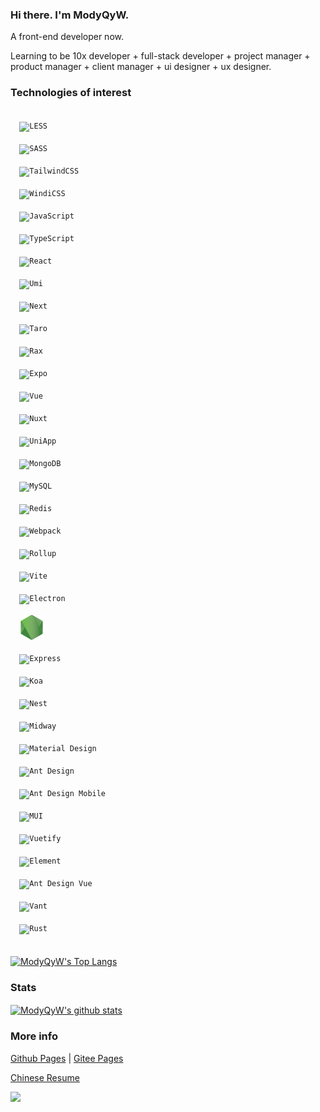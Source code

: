 <!--
**ModyQyW/ModyQyW** is a ✨ _special_ ✨ repository because its `README.md` (this file) appears on your GitHub profile.

Here are some ideas to get you started:

- 🔭 I’m currently working on ...
- 🌱 I’m currently learning ...
- 👯 I’m looking to collaborate on ...
- 🤔 I’m looking for help with ...
- 💬 Ask me about ...
- 📫 How to reach me: ...
- 😄 Pronouns: ...
- ⚡ Fun fact: ...
-->

### Hi there. I'm ModyQyW.

A front-end developer now.

Learning to be 10x developer + full-stack developer + project manager + product manager + client manager + ui designer + ux designer.

### Technologies of interest

<code>
  <img
    width="40"
    height="40"
    src="https://seekicon.com/free-icon-download/less_4.svg"
    alt="LESS"
    title="LESS"
  />
</code>
<code>
  <img
    width="40"
    height="40"
    src="https://seekicon.com/free-icon-download/sass_4.svg"
    alt="SASS"
    title="SASS"
  />
</code>
<code>
  <img
    width="40"
    height="40"
    src="https://seekicon.com/free-icon-download/tailwindcss_1.svg"
    alt="TailwindCSS"
    title="TailwindCSS"
  />
</code>
<code>
  <img
    width="40"
    height="40"
    src="https://windicss.org/assets/logo.svg"
    alt="WindiCSS"
    title="WindiCSS"
  />
</code>
<code>
  <img
    width="40"
    height="40"
    src="https://seekicon.com/free-icon-download/javascript_3.svg"
    alt="JavaScript"
    title="JavaScript"
  />
</code>
<code>
  <img
    width="40"
    height="40"
    src="https://seekicon.com/free-icon-download/typescript_2.svg"
    alt="TypeScript"
    title="TypeScript"
  />
</code>
<code>
  <img
    width="40"
    height="40"
    src="https://seekicon.com/free-icon-download/reactjs_1.svg"
    alt="React"
    title="React"
  />
</code>
<code>
  <img
    width="40"
    height="40"
    src="https://avatars.githubusercontent.com/u/33895495?s=200&v=4"
    alt="Umi"
    title="Umi"
  />
</code>
<code>
  <img
    width="40"
    height="40"
    src="https://seekicon.com/free-icon-download/next-js_1.svg"
    alt="Next"
    title="Next"
  />
</code>
<code>
  <img
    width="40"
    height="40"
    src="https://taro-ui.aotu.io/img/logo-taro.png"
    alt="Taro"
    title="Taro"
  />
</code>
<code>
  <img
    width="40"
    height="40"
    src="https://img.alicdn.com/tfs/TB1H2Kcb1H2gK0jSZFEXXcqMpXa-70-72.png"
    alt="Rax"
    title="Rax"
  />
</code>
<code>
  <img
    width="40"
    height="40"
    src="https://github.com/expo/expo/raw/master/.github/resources/banner.png"
    alt="Expo"
    title="Expo"
  />
</code>
<code>
  <img
    width="40"
    height="40"
    src="https://seekicon.com/free-icon-download/vue_2.svg"
    alt="Vue"
    title="Vue"
  />
</code>
<code>
  <img
    width="40"
    height="40"
    src="https://seekicon.com/free-icon-download/nuxt_1.svg"
    alt="Nuxt"
    title="Nuxt"
  />
</code>
<code>
  <img
    width="40"
    height="40"
    src="https://img-cdn-aliyun.dcloud.net.cn/stream/icon/__UNI__HelloUniApp.png"
    alt="UniApp"
    title="UniApp"
  />
</code>
<code>
  <img
    width="40"
    height="40"
    src="https://www.mongodb.com/assets/images/global/favicon.ico"
    alt="MongoDB"
    title="MongoDB"
  />
</code>
<code>
  <img
    width="40"
    height="40"
    src="https://seekicon.com/free-icon-download/mysql_2.svg"
    alt="MySQL"
    title="MySQL"
  />
</code>
<code>
  <img
    width="40"
    height="40"
    src="https://seekicon.com/free-icon-download/redis_3.svg"
    alt="Redis"
    title="Redis"
  />
</code>
<code>
  <img
    width="40"
    height="40"
    src="https://seekicon.com/free-icon-download/webpack_2.svg"
    alt="Webpack"
    title="Webpack"
  />
</code>
<code>
  <img
    width="40"
    height="40"
    src="https://seekicon.com/free-icon-download/rollup_1.svg"
    alt="Rollup"
    title="Rollup"
  />
</code>
<code>
  <img
    width="40"
    height="40"
    src="https://vitejs.dev/logo.svg"
    alt="Vite"
    title="Vite"
  />
</code>
<code>
  <img
    height="40"
    src="https://seekicon.com/free-icon-download/electron_2.svg"
    alt="Electron"
    title="Electron"
  />
</code>
<code>
  <img
     width="40"
     height="40"
     src="https://raw.githubusercontent.com/github/explore/8be26d91eb231fec0b8856359979ac09f27173fd/topics/nodejs/nodejs.png"
     alt="Node"
     title="Node"
  />
</code>
<code>
  <img
     width="40"
     height="40"
     src="https://seekicon.com/free-icon-download/express_1.svg"
     alt="Express"
     title="Express"
  />
</code>
<code>
  <img
     width="40"
     height="40"
     src="https://seekicon.com/free-icon-download/koa_1.svg"
     alt="Koa"
     title="Koa"
  />
</code>
<code>
  <img
     width="40"
     height="40"
     src="https://d33wubrfki0l68.cloudfront.net/e937e774cbbe23635999615ad5d7732decad182a/26072/logo-small.ede75a6b.svg"
     alt="Nest"
     title="Nest"
  />
</code>
<code>
  <img
     width="40"
     height="40"
     src="https://gw.alicdn.com/tfs/TB1eGsrk79l0K4jSZFKXXXFjpXa-347-340.png"
     alt="Midway"
     title="Midway"
  />
</code>
<code>
  <img
    width="40"
    height="40"
    src="https://seekicon.com/free-icon-download/material-design_1.svg"
    alt="Material Design"
    title="Material Design"
  />
</code>
<code>
  <img
    width="40"
    height="40"
    src="https://seekicon.com/free-icon-download/ant-design_2.svg"
    alt="Ant Design"
    title="Ant Design"
  />
</code>
<code>
  <img
    width="40"
    height="40"
    src="https://gw.alipayobjects.com/zos/bmw-prod/cadedaff-8c88-4af2-870f-0574d322761c.svg"
    alt="Ant Design Mobile"
    title="Ant Design Mobile"
  />
</code>
<code>
  <img
    width="40"
    height="40"
    src="https://seekicon.com/free-icon-download/material-ui_1.svg"
    alt="MUI"
    title="MUI"
  />
</code>
<code>
  <img
    width="40"
    height="40"
    src="https://cdn.vuetifyjs.com/docs/images/logos/vuetify-logo-light-atom.svg"
    alt="Vuetify"
    title="Vuetify"
  />
</code>
<code>
  <img
    width="40"
    height="40"
    src="https://seekicon.com/free-icon-download/element_1.svg"
    alt="Element"
    title="Element"
  />
</code>
<code>
  <img
    width="40"
    height="40"
    src="https://aliyuncdn.antdv.com/v2/assets/logo.1ef800a8.svg"
    alt="Ant Design Vue"
    title="Ant Design Vue"
  />
</code>
<code>
  <img
    width="40"
    height="40"
    src="https://img01.yzcdn.cn/vant/logo.png"
    alt="Vant"
    title="Vant"
  />
</code>
<code>
  <img
    width="40"
    height="40"
    src="https://seekicon.com/free-icon-download/rust_1.svg"
    alt="Rust"
    title="Rust"
  />
</code>
<br />
<br />
<a href="https://github.com/anuraghazra/github-readme-stats">
  <img
    align="center"
    alt="ModyQyW's Top Langs"
    title="ModyQyW's Top Langs"
    src="https://github-readme-stats.vercel.app/api/top-langs/?username=ModyQyW&hide=html"
  />
</a>

### Stats

<a href="https://github.com/anuraghazra/github-readme-stats">
  <img
    width="45%"
    align="center"
    alt="ModyQyW's github stats"
    title="ModyQyW's github stats"
    src="https://github-readme-stats.vercel.app/api?username=ModyQyW&count_private=true&show_icons=true"
  />
</a>

### More info

[Github Pages](https://modyqyw.github.io) | [Gitee Pages](https://modyqyw.gitee.io) 

[Chinese Resume](https://modyqyw.github.io/resume/)

![](https://visitor-badge.glitch.me/badge?page_id=ModyQyW.ModyQyW)
